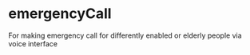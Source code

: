# emergencyCall
For making emergency call for differently enabled or elderly people via voice interface
